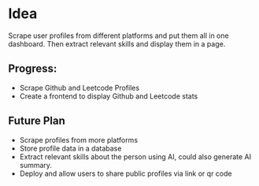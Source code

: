 # Idea
Scrape user profiles from different platforms and put them all in one dashboard. Then extract relevant skills and display them in a page.
## Progress:
- Scrape Github and Leetcode Profiles
- Create a frontend to display Github and Leetcode stats

## Future Plan
- Scrape profiles from more platforms
- Store profile data in a database
- Extract relevant skills about the person using AI, could also generate AI summary.
- Deploy and allow users to share public profiles via link or qr code

